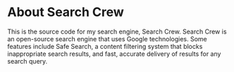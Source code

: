 # About Search Crew
This is the source code for my search engine, Search Crew.
Search Crew is an open-source search engine that uses Google technologies.
Some features include Safe Search, a content filtering system that blocks inappropriate search results, and
fast, accurate delivery of results for any search query.
